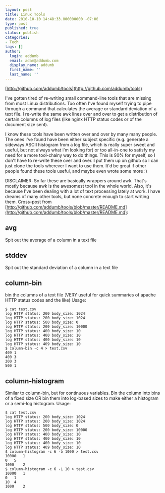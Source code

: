 ```yaml
---
layout: post
title: Linux Tools
date: 2010-10-10 14:48:33.000000000 -07:00
type: post
published: true
status: publish
categories:
- Tech
tags: []
author:
  login: addumb
  email: adam@addumb.com
  display_name: addumb
  first_name: ''
  last_name: ''
---
```

[http://github.com/addumb/tools](http://github.com/addumb/tools)

I've gotten tired of re-writing small command-line tools that are missing from most Linux distributions. Too often I've found myself trying to pipe through a command that calculates the average or standard deviation of a text file. I re-write the same awk lines over and over to get a distribution of certain columns of log files (like nginx HTTP status codes or of the document size sent).

I know these tools have been written over and over by many many people. The ones I've found have been either subject specific (e.g. generate a sideways ASCII histogram from a log file, which is really super sweet and useful, but not always what I'm looking for) or too all-in-one to satisfy my need for a more tool-chainy way to do things. This is 90% for myself, so I don't have to re-write these over and over. I put them up on github so I can just clone the tools wherever I want to use them. It'd be great if other people found these tools useful, and maybe even wrote some more :)

DISCLAIMER: So far these are basically wrappers around awk. That's mostly because awk is the awesomest tool in the whole world. Also, it's because I've been dealing with a lot of text processing lately at work. I have dreams of many other tools, but none concrete enough to start writing them.
Cross-post from [http://github.com/addumb/tools/blob/master/README.md](http://github.com/addumb/tools/blob/master/README.md):

## avg
Spit out the average of a column in a text file

## stddev
Spit out the standard deviation of a column in a text file

## column-bin
bin the columns of a text file (VERY useful for quick summaries of apache HTTP status codes and the like)
Usage:

    $ cat test.csv
    log HTTP status: 200 body_size: 1024
    log HTTP status: 200 body_size: 1024
    log HTTP status: 500 body_size: 0
    log HTTP status: 200 body_size: 10000
    log HTTP status: 400 body_size: 10
    log HTTP status: 400 body_size: 10
    log HTTP status: 400 body_size: 10
    log HTTP status: 409 body_size: 10
    $ column-bin -c 4 > test.csv
    409	1
    400	3
    200	3
    500	1

## column-histogram
Similar to column-bin, but for continuous variables. Bin the column into bins of a fixed size OR bin them into log-based sizes to make either a histogram or a semi-log histogram.
Usage:

    $ cat test.csv
    log HTTP status: 200 body_size: 1024
    log HTTP status: 200 body_size: 1024
    log HTTP status: 500 body_size: 0
    log HTTP status: 200 body_size: 10000
    log HTTP status: 400 body_size: 10
    log HTTP status: 400 body_size: 10
    log HTTP status: 400 body_size: 10
    log HTTP status: 409 body_size: 10
    $ column-histogram -c 6 -b 1000 > test.csv
    10000	1
    0	5
    1000	2
    $ column-histogram -c 6 -L 10 > test.csv
    10000	1
    0	1
    10	4
    1000	2
